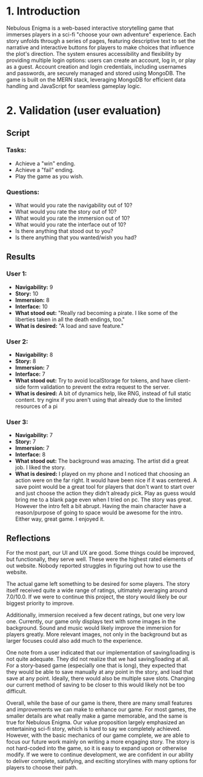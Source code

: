 # 1. Introduction

Nebulous Enigma is a web-based interactive storytelling game that immerses players in a sci-fi "choose your own adventure" experience. Each story unfolds through a series of pages, featuring descriptive text to set the narrative and interactive buttons for players to make choices that influence the plot's direction. The system ensures accessibility and flexibility by providing multiple login options: users can create an account, log in, or play as a guest. Account creation and login credentials, including usernames and passwords, are securely managed and stored using MongoDB. The game is built on the MERN stack, leveraging MongoDB for efficient data handling and JavaScript for seamless gameplay logic.

# 2. Validation (user evaluation)

## Script

### Tasks: 
- Achieve a "win" ending.
- Achieve a "fail" ending. 
- Play the game as you wish.

### Questions:
- What would you rate the navigability out of 10?
- What would you rate the story out of 10?
- What would you rate the immersion out of 10?
- What would you rate the interface out of 10?
- Is there anything that stood out to you?
- Is there anything that you wanted/wish you had?

## Results

### User 1:
- **Navigability:** 9
- **Story:** 10
- **Immersion:** 8
- **Interface:** 10
- **What stood out:** "Really rad becoming a pirate. I like some of the liberties taken in all the death endings, too."
- **What is desired:** "A load and save feature."

### User 2:
- **Navigability:** 8
- **Story:** 8
- **Immersion:** 7
- **Interface:** 7
- **What stood out:** Try to avoid localStorage for tokens, and have client-side form validation to prevent the extra request to the server.
- **What is desired:** A bit of dynamics help, like RNG, instead of full static content. try nginx if you aren't using that already due to the limited resources of a pi

### User 3:
- **Navigability:** 7
- **Story:** 7
- **Immersion:** 7
- **Interface:** 8
- **What stood out:** The background was amazing. The artist did a great job. I liked the story.
- **What is desired:** I played on my phone and I noticed that choosing an action were on the far right. It would have been nice if it was centered. A save point would be a great tool for players that don't want to start over and just choose the action they didn't already pick. Play as guess would bring me to a blank page even when I tried on pc. The story was great. However the intro felt a bit abrupt. Having the main character have a reason/purpose of going to space would be awesome for the intro. Either way, great game. I enjoyed it.

## Reflections

For the most part, our UI and UX are good. Some things could be improved, but functionally, they serve well. These were the highest rated elements of out website. Nobody reported struggles in figuring out how to use the website. 

The actual game left something to be desired for some players. The story itself received quite a wide range of ratings, ultimately averaging around 7.0/10.0. If we were to continue this project, the story would likely be our biggest priority to improve. 

Additionally, immersion received a few decent ratings, but one very low one. Currently, our game only displays text with some images in the background. Sound and music would likely improve the immersion for players greatly. More relevant images, not only in the background but as larger focuses could also add much to the experience. 

One note from a user indicated that our implementation of saving/loading is not quite adequate. They did not realize that we had saving/loading at all. For a story-based game (especially one that is long), they expected that they would be able to save manually at any point in the story, and load that save at any point. Ideally, there would also be multiple save slots. Changing our current method of saving to be closer to this would likely not be too difficult.

Overall, while the base of our game is there, there are many small features and improvements we can make to enhance our game. For most games, the smaller details are what really make a game memorable, and the same is true for Nebulous Enigma. Our value proposition largely emphasized an entertaining sci-fi story, which is hard to say we completely achieved. However, with the basic mechanics of our game complete, we are able to focus our future work mainly on writing a more engaging story. The story is not hard-coded into the game, so it is easy to expand upon or otherwise modify. If we were to continue development, we are confident in our ability to deliver complete, satisfying, and exciting storylines with many options for players to choose their path.
